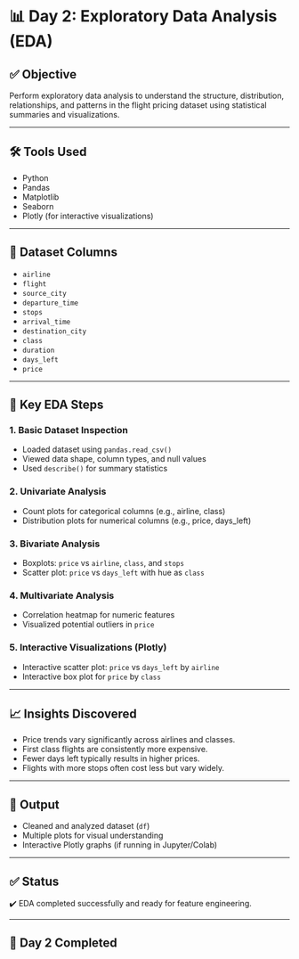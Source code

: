 # 📊 Day 2: Exploratory Data Analysis (EDA)

## ✅ Objective
Perform exploratory data analysis to understand the structure, distribution, relationships, and patterns in the flight pricing dataset using statistical summaries and visualizations.

---

## 🛠️ Tools Used
- Python
- Pandas
- Matplotlib
- Seaborn
- Plotly (for interactive visualizations)

---

## 🧾 Dataset Columns
- `airline`
- `flight`
- `source_city`
- `departure_time`
- `stops`
- `arrival_time`
- `destination_city`
- `class`
- `duration`
- `days_left`
- `price`

---

## 📌 Key EDA Steps

### 1. **Basic Dataset Inspection**
- Loaded dataset using `pandas.read_csv()`
- Viewed data shape, column types, and null values
- Used `describe()` for summary statistics

### 2. **Univariate Analysis**
- Count plots for categorical columns (e.g., airline, class)
- Distribution plots for numerical columns (e.g., price, days_left)

### 3. **Bivariate Analysis**
- Boxplots: `price` vs `airline`, `class`, and `stops`
- Scatter plot: `price` vs `days_left` with hue as `class`

### 4. **Multivariate Analysis**
- Correlation heatmap for numeric features
- Visualized potential outliers in `price`

### 5. **Interactive Visualizations (Plotly)**
- Interactive scatter plot: `price` vs `days_left` by `airline`
- Interactive box plot for `price` by `class`

---

## 📈 Insights Discovered
- Price trends vary significantly across airlines and classes.
- First class flights are consistently more expensive.
- Fewer days left typically results in higher prices.
- Flights with more stops often cost less but vary widely.

---

## 📂 Output
- Cleaned and analyzed dataset (`df`)
- Multiple plots for visual understanding
- Interactive Plotly graphs (if running in Jupyter/Colab)

---

## ✅ Status
✔️ EDA completed successfully and ready for feature engineering.

---

## 📅 Day 2 Completed
